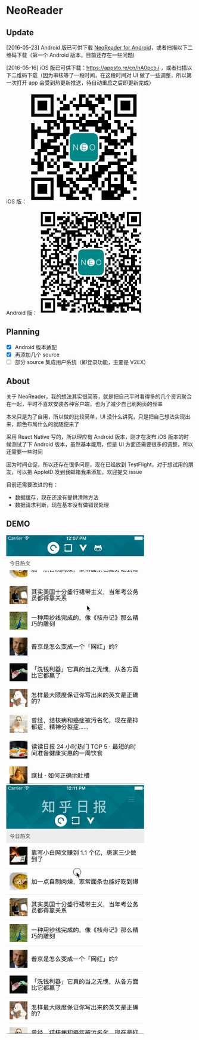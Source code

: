 # NeoReader

## Update
[2016-05-23] Android 版已可供下载 [NeoReader for Android](neoreader.apk)，或者扫描以下二维码下载（第一个 Android 版本，目前还存在一些问题)

[2016-05-16] iOS 版已可供下载：https://appsto.re/cn/hA0pcb.i ，或者扫描以下二维码下载（因为审核等了一段时间，在这段时间对 UI 做了一些调整，所以第一次打开 app 会受到热更新推送，待自动重启之后即更新完成）

iOS 版：
![iOS version](qrcode.png)

Android 版：
![Android version](qrcode-android.png)

## Planning

- [x] Android 版本适配  
- [x] 再添加几个 source  
- [ ] 部分 source 集成用户系统（即登录功能，主要是 V2EX） 

## About

关于 NeoReader，我的想法其实很简答，就是把自己平时看得多的几个资讯聚合在一起，平时不喜欢安装各种客户端，也为了减少自己刷网页的频率

本来只是为了自用，所以做的比较简单，UI 没什么讲究，只是把自己想法实现出来，颜色布局什么的就随便来了

采用 React Native 写的，所以理应有 Android 版本，刚才在发布 iOS 版本的时候测试了下 Android 版本，虽然基本能用，但是 UI 方面还需要很多的调整，所以还需要一些时间

因为时间仓促，所以还存在很多问题，现在已经放到 TestFlight，对于想试用的朋友，可以把 AppleID 发到我邮箱我来添加，欢迎提交 issue

目前还需要改进的有：
* 数据缓存，现在还没有提供清除方法
* 数据请求判断，现在基本没有做错误处理

## DEMO

![reader1.gif](reader1.gif)
![reader2.gif](reader2.gif)
